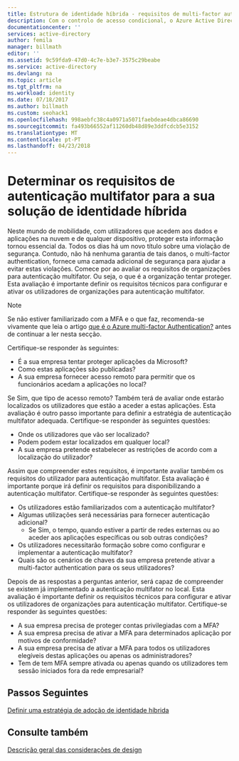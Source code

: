 ```yaml
---
title: Estrutura de identidade híbrida - requisitos de multi-factor authentication do Azure | Microsoft Docs
description: Com o controlo de acesso condicional, o Azure Active Directory verifica as condições específicas, que escolha ao autenticar o utilizador e antes de permitir o acesso à aplicação. Depois destas condições são cumpridas, o utilizador é autenticado e permissão de acesso à aplicação.
documentationcenter: ''
services: active-directory
author: femila
manager: billmath
editor: ''
ms.assetid: 9c59fda9-47d0-4c7e-b3e7-3575c29beabe
ms.service: active-directory
ms.devlang: na
ms.topic: article
ms.tgt_pltfrm: na
ms.workload: identity
ms.date: 07/18/2017
ms.author: billmath
ms.custom: seohack1
ms.openlocfilehash: 998aebfc38c4a0971a5071faebdeae4dbca86690
ms.sourcegitcommit: fa493b66552af11260db48d89e3ddfcdcb5e3152
ms.translationtype: MT
ms.contentlocale: pt-PT
ms.lasthandoff: 04/23/2018
---
```

# <a name="determine-multi-factor-authentication-requirements-for-your-hybrid-identity-solution"></a>Determinar os requisitos de autenticação multifator para a sua solução de identidade híbrida
Neste mundo de mobilidade, com utilizadores que acedem aos dados e aplicações na nuvem e de qualquer dispositivo, proteger esta informação tornou essencial da.  Todos os dias há um novo título sobre uma violação de segurança.  Contudo, não há nenhuma garantia de tais danos, o multi-factor authentication, fornece uma camada adicional de segurança para ajudar a evitar estas violações.
Comece por ao avaliar os requisitos de organizações para autenticação multifator. Ou seja, o que é a organização tentar proteger.  Esta avaliação é importante definir os requisitos técnicos para configurar e ativar os utilizadores de organizações para autenticação multifator.

> [!NOTE]
> Se não estiver familiarizado com a MFA e o que faz, recomenda-se vivamente que leia o artigo [que é o Azure multi-factor Authentication?](authentication/multi-factor-authentication.md) antes de continuar a ler nesta secção.
> 
> 

Certifique-se responder às seguintes:

* É a sua empresa tentar proteger aplicações da Microsoft? 
* Como estas aplicações são publicadas?
* A sua empresa fornecer acesso remoto para permitir que os funcionários acedam a aplicações no local?

Se Sim, que tipo de acesso remoto? Também terá de avaliar onde estarão localizados os utilizadores que estão a aceder a estas aplicações. Esta avaliação é outro passo importante para definir a estratégia de autenticação multifator adequada. Certifique-se responder às seguintes questões:

* Onde os utilizadores que vão ser localizado?
* Podem podem estar localizados em qualquer local?
* A sua empresa pretende estabelecer as restrições de acordo com a localização do utilizador?

Assim que compreender estes requisitos, é importante avaliar também os requisitos do utilizador para autenticação multifator. Esta avaliação é importante porque irá definir os requisitos para disponibilizando a autenticação multifator. Certifique-se responder às seguintes questões:

* Os utilizadores estão familiarizados com a autenticação multifator?
* Algumas utilizações será necessárias para fornecer autenticação adicional?  
  * Se Sim, o tempo, quando estiver a partir de redes externas ou ao aceder aos aplicações específicas ou sob outras condições?
* Os utilizadores necessitarão formação sobre como configurar e implementar a autenticação multifator?
* Quais são os cenários de chaves da sua empresa pretende ativar a multi-factor authentication para os seus utilizadores?

Depois de as respostas a perguntas anterior, será capaz de compreender se existem já implementado a autenticação multifator no local. Esta avaliação é importante definir os requisitos técnicos para configurar e ativar os utilizadores de organizações para autenticação multifator. Certifique-se responder às seguintes questões:

* A sua empresa precisa de proteger contas privilegiadas com a MFA?
* A sua empresa precisa de ativar a MFA para determinados aplicação por motivos de conformidade?
* A sua empresa precisa de ativar a MFA para todos os utilizadores elegíveis destas aplicações ou apenas os administradores?
* Tem de tem MFA sempre ativada ou apenas quando os utilizadores tem sessão iniciados fora da rede empresarial?

## <a name="next-steps"></a>Passos Seguintes
[Definir uma estratégia de adoção de identidade híbrida](active-directory-hybrid-identity-design-considerations-identity-adoption-strategy.md)

## <a name="see-also"></a>Consulte também
[Descrição geral das considerações de design](active-directory-hybrid-identity-design-considerations-overview.md)

